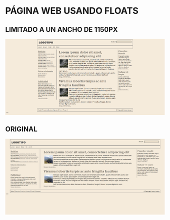 # PÁGINA WEB USANDO FLOATS

## LIMITADO A UN ANCHO DE 1150PX

<img src="https://github.com/SergiCodeDev/WEB-CON-FLOATS/blob/main/README/w1150px.PNG?raw=true" alt="página web w1150px" />

## ORIGINAL

<img src="https://github.com/SergiCodeDev/WEB-CON-FLOATS/blob/main/README/original.PNG?raw=true" alt="página web original">
